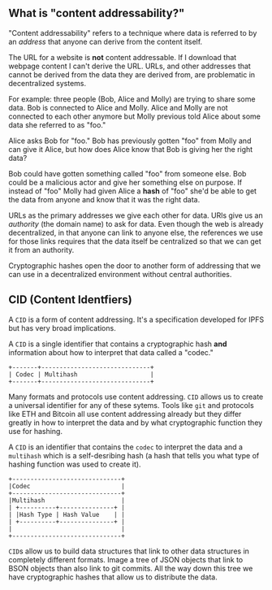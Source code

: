 ## What is "content addressability?"

"Content addressability" refers to a technique where data is referred
to by an *address* that anyone can derive from the content itself.

The URL for a website is **not** content addressable. If I download that
webpage content I can't derive the URL. URLs, and other addresses that
cannot be derived from the data they are derived from, are problematic in
decentralized systems.

For example: three people (Bob, Alice and Molly) are trying to share some
data. Bob is connected to Alice and Molly. Alice and Molly are not connected
to each other anymore but Molly previous told Alice about some data she referred to as "foo."

Alice asks Bob for "foo." Bob has previously gotten "foo" from Molly and can
give it Alice, but how does Alice know that Bob is giving her the right data?

Bob could have gotten something called "foo" from someone else. Bob could
be a malicious actor and give her something else on purpose. If instead of
"foo" Molly had given Alice a **hash** of "foo" she'd be able to get the data
from anyone and know that it was the right data.

URLs as the primary addresses we give each other for data. URls give us an
*authority* (the domain name) to ask for data. Even though the web is
already decentralized, in that anyone can link to anyone else, the
references we use for those links requires that the data itself be
centralized so that we can get it from an authority.

Cryptographic hashes open the door to another form of addressing that we can
use in a decentralized environment without central authorities.

## CID (Content Identfiers)

A `CID` is a form of content addressing. It's a specification developed for
IPFS but has very broad implications.

A `CID` is a single identifier that contains a cryptographic hash **and**
information about how to interpret that data called a "codec."

```
+-------+------------------------------+
| Codec | Multihash                    |
+-------+------------------------------+
```

Many formats and protocols use content addressing. `CID` allows us to create a universal identifier for any of these sytems. Tools like `git` and protocols like ETH and Bitcoin all use content addressing already but they differ greatly in how to interpret the data and by what cryptographic function they use for hashing.

A `CID` is an identifier that contains the `codec` to interpret the data and a `multihash` which is a self-desribing hash (a hash that tells you what type of hashing function was used to create it).

```
+------------------------------+
|Codec                         |
+------------------------------+
|Multihash                     |
| +----------+---------------+ |
| |Hash Type | Hash Value    | |
| +----------+---------------+ |
|                              |
+------------------------------+
```

`CID`s allow us to build data structures that link to other data structures
in completely different formats. Image a tree of JSON objects that link
to BSON objects than also link to git commits. All the way down this tree we
have cryptographic hashes that allow us to distribute the data.

